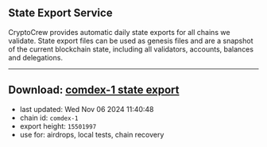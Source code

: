 ## State Export Service
CryptoCrew provides automatic daily state exports for all chains we validate. State export files can be used as genesis files and are a snapshot of the current blockchain state, including all validators, accounts, balances and delegations.

---
**Download: [comdex-1 state export](https://dl-eu2.ccvalidators.com/SERVICE/comdex/comdex-1_export_15501997.json)**
---

- last updated: Wed Nov 06 2024 11:40:48
- chain id: `comdex-1`
- export height: `15501997`
- use for: airdrops, local tests, chain recovery
